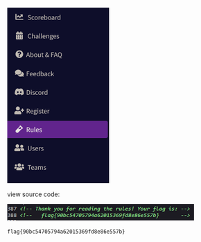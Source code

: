 ![Pasted image 20250228185803](pictures/Pasted%20image%2020250228185803.png)

view source code:

![Pasted image 20250228185822](pictures/Pasted%20image%2020250228185822.png)

```
flag{90bc54705794a62015369fd8e86e557b}
```
